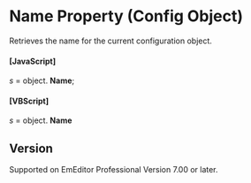 # Name Property (Config Object)

Retrieves the name for the current configuration object.

#### \[JavaScript\]

_s_ = object. **Name**;

#### \[VBScript\]

_s_ = object. **Name**

## Version

Supported on EmEditor Professional Version 7.00 or later.
